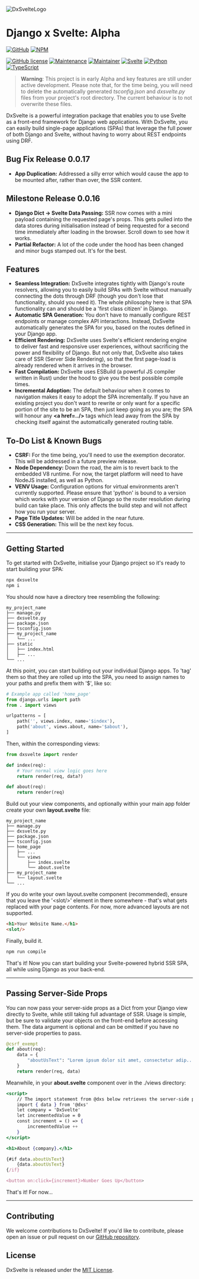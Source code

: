 ![DxSvelteLogo](https://github.com/emmyarty/dxsvelte/raw/main/meta/logo-dxs-square-200.png)
# Django x Svelte: Alpha
[![GitHub](https://img.shields.io/badge/github-%23121011.svg?style=for-the-badge&logo=github&logoColor=white)](https://github.com/emmyarty/dxsvelte) [![NPM](https://img.shields.io/badge/NPM-%23000000.svg?style=for-the-badge&logo=npm&logoColor=white)](https://www.npmjs.com/package/dxsvelte)

[![GitHub license](https://img.shields.io/github/license/Naereen/StrapDown.js.svg)](https://opensource.org/licenses/MIT/)
[![Maintenance](https://img.shields.io/badge/Maintained%3F-yes-green.svg)](#)
[![Maintainer](https://img.shields.io/badge/maintainer-emmyarty-blue)](#)
[![Svelte](https://img.shields.io/badge/-Svelte-ff324f.svg)](#)
[![Python](https://img.shields.io/badge/-Python-dd743f.svg)](#)
[![TypeScript](https://img.shields.io/badge/-TypeScript-1f82df.svg)](#)

>**Warning**:
>This project is in early Alpha and key features are still under active development. Please note that, for the time being, you will need to delete the automatically generated *tsconfig.json* and *dxsvelte.py* files from your project's root directory. The current behaviour is to not overwrite these files.

DxSvelte is a powerful integration package that enables you to use Svelte as a front-end framework for Django web applications. With DxSvelte, you can easily build single-page applications (SPAs) that leverage the full power of both Django and Svelte, without having to worry about REST endpoints using DRF.

## Bug Fix Release 0.0.17
- **App Duplication:** Addressed a silly error which would cause the app to be mounted after, rather than over, the SSR content.

## Milestone Release 0.0.16
- **Django Dict -> Svelte Data Passing:** SSR now comes with a mini payload containing the requested page's props. This gets pulled into the data stores during initialisation instead of being requested for a second time immediately after loading in the browser. Scroll down to see how it works.
- **Partial Refactor:** A lot of the code under the hood has been changed and minor bugs stamped out. It's for the best.

## Features
- **Seamless Integration:** DxSvelte integrates tightly with Django's route resolvers, allowing you to easily build SPAs with Svelte without manually connecting the dots through DRF (though you don't lose that functionality, should you need it). The whole philosophy here is that SPA functionality can and should be a 'first class citizen' in Django.
- **Automatic SPA Generation:** You don't have to manually configure REST endpoints or manage complex API interactions. Instead, DxSvelte automatically generates the SPA for you, based on the routes defined in your Django app.
- **Efficient Rendering:** DxSvelte uses Svelte's efficient rendering engine to deliver fast and responsive user experiences, without sacrificing the power and flexibility of Django. But not only that, DxSvelte also takes care of SSR (Server Side Rendering), so that the first page-load is already rendered when it arrives in the browser.
- **Fast Compilation:** DxSvelte uses ESBuild (a powerful JS compiler written in Rust) under the hood to give you the best possible compile times.
- **Incremental Adoption:** The default behaviour when it comes to navigation makes it easy to adopt the SPA incrementally. If you have an existing project you don't want to rewrite or only want for a specific portion of the site to be an SPA, then just keep going as you are; the SPA will honour any **\<a href=..\/>** tags which lead away from the SPA by checking itself against the automatically generated routing table.

## To-Do List & Known Bugs
- **CSRF:** For the time being, you'll need to use the exemption decorator. This will be addressed in a future preview release.
- **Node Dependency:** Down the road, the aim is to revert back to the embedded V8 runtime. For now, the target platform will need to have NodeJS installed, as well as Python.
- **VENV Usage:** Configuration options for virtual environments aren't currently supported. Please ensure that 'python' is bound to a version which works with your version of Django so the router resolution during build can take place. This only affects the build step and will not affect how you run your server.
- **Page Title Updates:** Will be added in the near future.
- **CSS Generation:** This will be the next key focus.

------------------------------

## Getting Started
To get started with DxSvelte, initialise your Django project so it's ready to start building your SPA:

```sh
npx dxsvelte
npm i
```
You should now have a directory tree resembling the following:

```
my_project_name
├── manage.py
├── dxsvelte.py
├── package.json
├── tsconfig.json
├── my_project_name
│   └── ...
├── static
│   ├── index.html
│   ├── ...
└── ...
```
At this point, you can start building out your individual Django apps. To 'tag' them so that they are rolled up into the SPA, you need to assign names to your paths and prefix them with '$', like so:
```python
# Example app called 'home_page'
from django.urls import path
from . import views

urlpatterns = [
    path('', views.index, name='$index'),
    path('about', views.about, name='$about'),
]
```

Then, within the corresponding views:
```python
from dxsvelte import render

def index(req):
    # Your normal view logic goes here
    return render(req, data?)

def about(req):
    return render(req)
```

Build out your view components, and optionally within your main app folder create your own **layout.svelte** file:
```
my_project_name
├── manage.py
├── dxsvelte.py
├── package.json
├── tsconfig.json
├── home_page
│   ├── ...
│   └── views
│       ├── index.svelte
│       └── about.svelte
├── my_project_name
│   └── layout.svelte
└── ...
```
If you do write your own layout.svelte component (recommended), ensure that you leave the '\<slot/\>' element in there somewhere - that's what gets replaced with your page contents. For now, more advanced layouts are not supported.
```html
<h1>Your Website Name.</h1>
<slot/>
```

Finally, build it.
```sh
npm run compile
```
That's it! Now you can start building your Svelte-powered hybrid SSR SPA, all while using Django as your back-end.


------------------------------

## Passing Server-Side Props

You can now pass your server-side props as a Dict from your Django view directly to Svelte, while still taking full advantage of SSR. Usage is simple, but be sure to validate your objects on the front-end before accessing them. The data argument is optional and can be omitted if you have no server-side properties to pass.

```py
@csrf_exempt
def about(req):
    data = {
        "aboutUsText": "Lorem ipsum dolor sit amet, consectetur adip..."
    }
    return render(req, data)
```

Meanwhile, in your **about.svelte** component over in the ./views directory:
```jsx
<script>
    // The import statement from @dxs below retrieves the server-side props 
    import { data } from '@dxs'
    let company = 'DxSvelte'
    let incrementedValue = 0
    const increment = () => {
		incrementedValue ++
	}
</script>

<h1>About {company}.</h1>

{#if data.aboutUsText}
	{data.aboutUsText}
{/if}

<button on:click={increment}>Number Goes Up</button>
```

That's it! For now...

------------------------------


## Contributing
We welcome contributions to DxSvelte! If you'd like to contribute, please open an issue or pull request on our [GitHub repository](https://github.com/emmyarty/dxsvelte).

## License
DxSvelte is released under the [MIT License](https://opensource.org/licenses/MIT/).